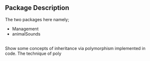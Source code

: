 ## Package Description
The two packages here namely;  <br />
- Management
- animalSounds
 <br />
Show some concepts of inheritance via polymorphism implemented in code.
The technique of poly
